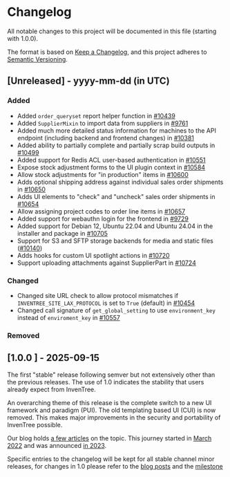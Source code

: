 # Changelog

All notable changes to this project will be documented in this file (starting with 1.0.0).

The format is based on [Keep a Changelog](https://keepachangelog.com/en/1.1.0/),
and this project adheres to [Semantic Versioning](https://semver.org/spec/v2.0.0.html).

## [Unreleased] - yyyy-mm-dd (in UTC)

### Added

- Added `order_queryset` report helper function in [#10439](https://github.com/inventree/InvenTree/pull/10439)
- Added `SupplierMixin` to import data from suppliers in [#9761](https://github.com/inventree/InvenTree/pull/9761)
- Added much more detailed status information for machines to the API endpoint (including backend and frontend changes) in [#10381](https://github.com/inventree/InvenTree/pull/10381)
- Added ability to partially complete and partially scrap build outputs in [#10499](https://github.com/inventree/InvenTree/pull/10499)
- Added support for Redis ACL user-based authentication in [#10551](https://github.com/inventree/InvenTree/pull/10551)
- Expose stock adjustment forms to the UI plugin context in [#10584](https://github.com/inventree/InvenTree/pull/10584)
- Allow stock adjustments for "in production" items in [#10600](https://github.com/inventree/InvenTree/pull/10600)
- Adds optional shipping address against individual sales order shipments in [#10650](https://github.com/inventree/InvenTree/pull/10650)
- Adds UI elements to "check" and "uncheck" sales order shipments in [#10654](https://github.com/inventree/InvenTree/pull/10654)
- Allow assigning project codes to order line items in [#10657](https://github.com/inventree/InvenTree/pull/10657)
- Added support for webauthn login for the frontend in [#9729](https://github.com/inventree/InvenTree/pull/9729)
- Added support for Debian 12, Ubuntu 22.04 and Ubuntu 24.04 in the installer and package in [#10705](https://github.com/inventree/InvenTree/pull/10705)
- Support for S3 and SFTP storage backends for media and static files ([#10140](https://github.com/inventree/InvenTree/pull/10140))
- Adds hooks for custom UI spotlight actions in [#10720](https://github.com/inventree/InvenTree/pull/10720)
- Support uploading attachments against SupplierPart in [#10724](https://github.com/inventree/InvenTree/pull/10724)

### Changed

- Changed site URL check to allow protocol mismatches if `INVENTREE_SITE_LAX_PROTOCOL` is set to `True` (default) in [#10454](https://github.com/inventree/InvenTree/pull/10454)
- Changed call signature of `get_global_setting` to use `environment_key` instead of `enviroment_key` in [#10557](https://github.com/inventree/InvenTree/pull/10557)

### Removed


## [1.0.0 ] - 2025-09-15

The first "stable" release following semver but not extensively other than the previous releases. The use of 1.0 indicates the stability that users already expect from InvenTree.

An overarching theme of this release is the complete switch to a new UI framework and paradigm (PUI). The old templating based UI (CUI) is now removed. This makes major improvements in the security and portability of InvenTree possible.

Our blog holds [a few articles](https://inventree.org/blog/2024/09/23/ui-roadmap) on the topic. This journey started in [March 2022](https://github.com/inventree/InvenTree/issues/2789) and was announced [in 2023](https://inventree.org/blog/2023/08/28/react).


Specific entries to the changelog will be kept for all stable channel minor releases, for changes in 1.0 please refer to the [blog posts](https://inventree.org/blog/2025/09/15/1.0.0) and the [milestone](https://github.com/inventree/InvenTree/milestone/17)
